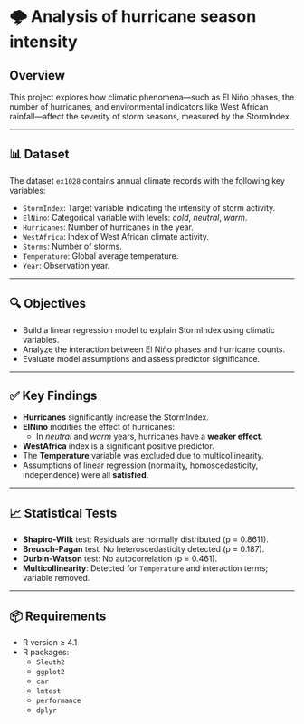# 🌩️ Analysis of hurricane season intensity

## Overview

This project explores how climatic phenomena—such as El Niño phases, the number of hurricanes, and environmental indicators like West African rainfall—affect the severity of storm seasons, measured by the StormIndex.

---

## 📊 Dataset

The dataset `ex1028` contains annual climate records with the following key variables:

- `StormIndex`: Target variable indicating the intensity of storm activity.
- `ElNino`: Categorical variable with levels: *cold*, *neutral*, *warm*.
- `Hurricanes`: Number of hurricanes in the year.
- `WestAfrica`: Index of West African climate activity.
- `Storms`: Number of storms.
- `Temperature`: Global average temperature.
- `Year`: Observation year.

---

## 🔍 Objectives

- Build a linear regression model to explain StormIndex using climatic variables.
- Analyze the interaction between El Niño phases and hurricane counts.
- Evaluate model assumptions and assess predictor significance.

---

## ✅ Key Findings

- **Hurricanes** significantly increase the StormIndex.
- **ElNino** modifies the effect of hurricanes:
  - In *neutral* and *warm* years, hurricanes have a **weaker effect**.
- **WestAfrica** index is a significant positive predictor.
- The **Temperature** variable was excluded due to multicollinearity.
- Assumptions of linear regression (normality, homoscedasticity, independence) were all **satisfied**.

---

## 📈 Statistical Tests

- **Shapiro-Wilk** test: Residuals are normally distributed (p = 0.8611).
- **Breusch-Pagan** test: No heteroscedasticity detected (p = 0.187).
- **Durbin-Watson** test: No autocorrelation (p = 0.461).
- **Multicollinearity**: Detected for `Temperature` and interaction terms; variable removed.

---

## 📦 Requirements

- R version ≥ 4.1
- R packages:
  - `Sleuth2`
  - `ggplot2`
  - `car`
  - `lmtest`
  - `performance`
  - `dplyr`
